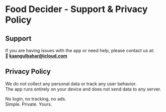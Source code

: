 # Food Decider - Support & Privacy Policy

## Support

If you are having issues with the app or need help, please contact us at:  
**📧 kaangulbahar@icloud.com**  

## Privacy Policy

We do not collect any personal data or track any user behavior.  
The app runs entirely on your device and does not send data to any server.

No login, no tracking, no ads.  
Simple. Private. Yours.
